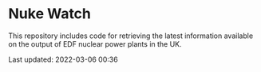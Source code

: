 # Nuke Watch

This repository includes code for retrieving the latest information available on the output of EDF nuclear power plants in the UK.

Last updated: 2022-03-06 00:36